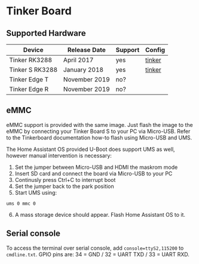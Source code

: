# Tinker Board

## Supported Hardware

| Device         | Release Date  | Support | Config   |
|----------------|---------------|---------|----------|
| Tinker RK3288  | April 2017    | yes     | [tinker](../../../buildroot-external/configs/tinker_defconfig) |
| Tinker S RK3288| January 2018  | yes     | [tinker](../../../buildroot-external/configs/tinker_defconfig) |
| Tinker Edge T  | November 2019 | no?     |          |
| Tinker Edge R  | November 2019 | no?     |          |

## eMMC

eMMC support is provided with the same image. Just flash the image to the eMMC by connecting your Tinker Board S to your PC via Micro-USB. Refer to the Tinkerboard documentation how-to flash using Micro-USB and UMS.

The Home Assistant OS provided U-Boot does support UMS as well,
however manual intervention is necessary:

 1. Set the jumper between Micro-USB and HDMI the maskrom mode
 2. Insert SD card and connect the board via Micro-USB to your PC
 3. Continusly press Ctrl+C to interrupt boot
 4. Set the jumper back to the park position
 5. Start UMS using:
```
ums 0 mmc 0
```
 6. A mass storage device should appear. Flash Home Assistant OS to it.

## Serial console

To access the terminal over serial console, add `console=ttyS2,115200` to `cmdline.txt`. GPIO pins are: 34 = GND / 32 = UART TXD / 33 = UART RXD.

